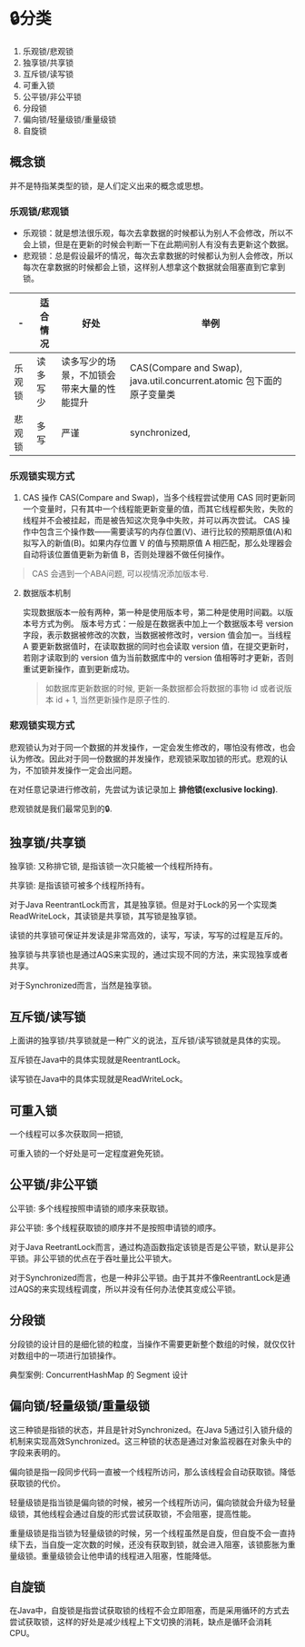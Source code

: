 # 🔒分类

1. 乐观锁/悲观锁
2. 独享锁/共享锁
3. 互斥锁/读写锁
4. 可重入锁
5. 公平锁/非公平锁
6. 分段锁
7. 偏向锁/轻量级锁/重量级锁
8. 自旋锁

## 概念锁

并不是特指某类型的锁，是人们定义出来的概念或思想。

### 乐观锁/悲观锁

- 乐观锁：就是想法很乐观，每次去拿数据的时候都认为别人不会修改，所以不会上锁，但是在更新的时候会判断一下在此期间别人有没有去更新这个数据。
- 悲观锁：总是假设最坏的情况，每次去拿数据的时候都认为别人会修改，所以每次在拿数据的时候都会上锁，这样别人想拿这个数据就会阻塞直到它拿到锁。

| -      | 适合情况 | 好处                                       | 举例                                                                  |
| ------ | -------- | ------------------------------------------ | --------------------------------------------------------------------- |
| 乐观锁 | 读多写少 | 读多写少的场景，不加锁会带来大量的性能提升 | CAS(Compare and Swap), java.util.concurrent.atomic 包下面的原子变量类 |
| 悲观锁 | 多写     | 严谨                                       | synchronized,                                                         |

### 乐观锁实现方式

1.  CAS 操作
    CAS(Compare and Swap)，当多个线程尝试使用 CAS 同时更新同一个变量时，只有其中一个线程能更新变量的值，而其它线程都失败，失败的线程并不会被挂起，而是被告知这次竞争中失败，并可以再次尝试。
    CAS 操作中包含三个操作数——需要读写的内存位置(V)、进行比较的预期原值(A)和拟写入的新值(B)。如果内存位置 V 的值与预期原值 A 相匹配，那么处理器会自动将该位置值更新为新值 B，否则处理器不做任何操作。

   > CAS 会遇到一个ABA问题, 可以视情况添加版本号.

2.  数据版本机制

    实现数据版本一般有两种，第一种是使用版本号，第二种是使用时间戳。以版本号方式为例。
    版本号方式：一般是在数据表中加上一个数据版本号 version 字段，表示数据被修改的次数，当数据被修改时，version 值会加一。当线程 A 要更新数据值时，在读取数据的同时也会读取 version 值，在提交更新时，若刚才读取到的 version 值为当前数据库中的 version 值相等时才更新，否则重试更新操作，直到更新成功。

    > 如数据库更新数据的时候, 更新一条数据都会将数据的事物 id 或者说版本 id + 1, 当然更新操作是原子性的.

### 悲观锁实现方式

   悲观锁认为对于同一个数据的并发操作，一定会发生修改的，哪怕没有修改，也会认为修改。因此对于同一份数据的并发操作，悲观锁采取加锁的形式。悲观的认为，不加锁并发操作一定会出问题。

   在对任意记录进行修改前，先尝试为该记录加上 **排他锁(exclusive locking)**.

   悲观锁就是我们最常见到的🔒.

## 独享锁/共享锁

   独享锁: 又称排它锁, 是指该锁一次只能被一个线程所持有。

   共享锁: 是指该锁可被多个线程所持有。

   对于Java ReentrantLock而言，其是独享锁。但是对于Lock的另一个实现类ReadWriteLock，其读锁是共享锁，其写锁是独享锁。

   读锁的共享锁可保证并发读是非常高效的，读写，写读，写写的过程是互斥的。

   独享锁与共享锁也是通过AQS来实现的，通过实现不同的方法，来实现独享或者共享。

   对于Synchronized而言，当然是独享锁。

## 互斥锁/读写锁

   上面讲的独享锁/共享锁就是一种广义的说法，互斥锁/读写锁就是具体的实现。

   互斥锁在Java中的具体实现就是ReentrantLock。

   读写锁在Java中的具体实现就是ReadWriteLock。

## 可重入锁

   一个线程可以多次获取同一把锁, 

   可重入锁的一个好处是可一定程度避免死锁。

## 公平锁/非公平锁

   公平锁: 多个线程按照申请锁的顺序来获取锁。

   非公平锁: 多个线程获取锁的顺序并不是按照申请锁的顺序。

   对于Java ReetrantLock而言，通过构造函数指定该锁是否是公平锁，默认是非公平锁。非公平锁的优点在于吞吐量比公平锁大。

   对于Synchronized而言，也是一种非公平锁。由于其并不像ReentrantLock是通过AQS的来实现线程调度，所以并没有任何办法使其变成公平锁。

## 分段锁

   分段锁的设计目的是细化锁的粒度，当操作不需要更新整个数组的时候，就仅仅针对数组中的一项进行加锁操作。

   典型案例: ConcurrentHashMap 的 Segment 设计

##  偏向锁/轻量级锁/重量级锁

   这三种锁是指锁的状态，并且是针对Synchronized。在Java 5通过引入锁升级的机制来实现高效Synchronized。这三种锁的状态是通过对象监视器在对象头中的字段来表明的。

   偏向锁是指一段同步代码一直被一个线程所访问，那么该线程会自动获取锁。降低获取锁的代价。

   轻量级锁是指当锁是偏向锁的时候，被另一个线程所访问，偏向锁就会升级为轻量级锁，其他线程会通过自旋的形式尝试获取锁，不会阻塞，提高性能。

   重量级锁是指当锁为轻量级锁的时候，另一个线程虽然是自旋，但自旋不会一直持续下去，当自旋一定次数的时候，还没有获取到锁，就会进入阻塞，该锁膨胀为重量级锁。重量级锁会让他申请的线程进入阻塞，性能降低。

## 自旋锁

   在Java中，自旋锁是指尝试获取锁的线程不会立即阻塞，而是采用循环的方式去尝试获取锁，这样的好处是减少线程上下文切换的消耗，缺点是循环会消耗CPU。

